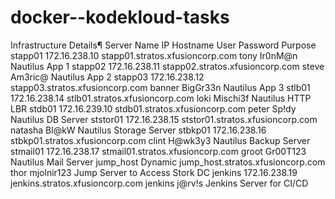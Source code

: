 # docker--kodekloud-tasks

Infrastructure Details¶
Server Name	IP	Hostname	User	Password	Purpose
stapp01	172.16.238.10	stapp01.stratos.xfusioncorp.com	tony	Ir0nM@n	Nautilus App 1
stapp02	172.16.238.11	stapp02.stratos.xfusioncorp.com	steve	Am3ric@	Nautilus App 2
stapp03	172.16.238.12	stapp03.stratos.xfusioncorp.com	banner	BigGr33n	Nautilus App 3
stlb01	172.16.238.14	stlb01.stratos.xfusioncorp.com	loki	Mischi3f	Nautilus HTTP LBR
stdb01	172.16.239.10	stdb01.stratos.xfusioncorp.com	peter	Sp!dy	Nautilus DB Server
ststor01	172.16.238.15	ststor01.stratos.xfusioncorp.com	natasha	Bl@kW	Nautilus Storage Server
stbkp01	172.16.238.16	stbkp01.stratos.xfusioncorp.com	clint	H@wk3y3	Nautilus Backup Server
stmail01	172.16.238.17	stmail01.stratos.xfusioncorp.com	groot	Gr00T123	Nautilus Mail Server
jump_host	Dynamic	jump_host.stratos.xfusioncorp.com	thor	mjolnir123	Jump Server to Access Stork DC
jenkins	172.16.238.19	jenkins.stratos.xfusioncorp.com	jenkins	j@rv!s	Jenkins Server for CI/CD
